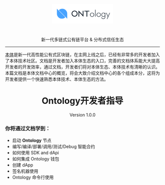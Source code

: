 

<p align="center">
  <img
    src="https://raw.githubusercontent.com/ontio/documentation/master/zh-CN/Ontology_CH.png"
    width="200px"
  >
</p>
<h1 align="center"></h1>
<p align="center">
  新一代多链式公有链平台 & 分布式信任生态
</p>

---

[本体](https://ont.io/#/)是新一代高性能公有式区块链，在主网上线之后，已经有非常多的开发者加入了本体技术社区。文档是开发者加入本体生态的入口，完善的文档体系能大大提高
开发者的开发效率，通过文档，开发者们将对本体生态、本体技术有清晰的认识。本篇文档是本体文档中心的概览，将会大致介绍文档中心的各个组成本分，这将为
开发者提供一个快速熟悉本体技术、本体生态的方法。

<h1 align="center">Ontology开发者指导</h1>

<p align="center" class="version">Version 1.0.0 </p> 

### 你将通过文档学到：

* 启动 **Ontology** 节点
* 编写/编译/部署/调用/测试/Debug 智能合约
* 如何使用 SDK and dApi
* 如何集成 Ontology 钱包
* 创建 dApp
* 签名机器使用
* Ontology 命令行使用